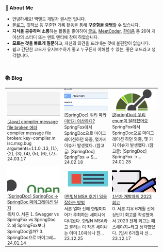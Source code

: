 ### 🚀 About Me

- 안녕하세요! 백엔드 개발자 권시연 입니다.
- [블로그](https://yeonyeon.tistory.com/), [깃허브](https://github.com/yeon-06) 등 꾸준한 기록 활동을 통해 **꾸준함을 증명**할 수 있습니다.
- **지식을 공유하며 소통**하는 활동을 좋아하여 [글또](https://www.notion.so/ac5b18a482fb4df497d4e8257ad4d516), [MeetCoder](https://github.com/Meet-Coder-Study/posting-review), [한이음](https://www.hanium.or.kr/portal/index.do) 등 20여 개 이상의 스터디 또는 멘토 멘티에 참여 하였습니다.
- **모르는 것을 빠르게 질문**하고, 자신의 의견을 드러내는 것에 불편함이 없습니다.
- 쉽고 간단한 코드가 유지보수하기 좋고 누구든지 이해할 수 있는, 좋은 코드라고 생각합니다.

<br/>

### 📚 Blog
<table><tbody><tr>
<td>
    <a href="https://yeonyeon.tistory.com/325">
        <img width="100%" src="/img/385166863958952373.png"/><br/>
        <div>[Java] compiler message file broken 에러 </div>
    </a>
    <div>compiler message file broken: key=compiler.m isc.msg.bug arguments=11.0 .13, {1}, {2}, {3}, {4}, {5}, {6}, {7}...</div>
    <div>24.03.17</div>
</td>
<td>
    <a href="https://yeonyeon.tistory.com/324">
        <img width="100%" src="/img/8214724484558213172.png"/><br/>
        <div>[SpringDoc] 쿼리 파라미터가 이상하다? </div>
    </a>
    <div>SpringFox에서 SpringDoc으로 마이그레이션하던 와중, 몇가지 이슈가 발생했다. (참고글: [SpringDoc] SpringFox -> S...</div>
    <div>24.02.18</div>
</td>
<td>
    <a href="https://yeonyeon.tistory.com/323">
        <img width="100%" src="/img/1175109190691002524.png"/><br/>
        <div>[SpringDoc] 우리 enum이 달라졌어요 </div>
    </a>
    <div>SpringFox에서 SpringDoc으로 마이그레이션 하던 와중, 몇 가지 이슈가 발생했다. (참고글: [SpringDoc] SpringFox ->...</div>
    <div>24.01.28</div>
</td>
</tr>
<tr>
<td>
    <a href="https://yeonyeon.tistory.com/322">
        <img width="100%" src="/img/2707409913118531776.png"/><br/>
        <div>[SpringDoc] SpringFox -> SpringDoc 마이그레이션 일지 </div>
    </a>
    <div>목차 0. 서론 1. Swagger vs SpringFox vs SpringDoc 2. 왜 SpringFox보다 SpringDoc일까? 3. SpringDoc으로 마이그레...</div>
    <div>24.01.14</div>
</td>
<td>
    <a href="https://yeonyeon.tistory.com/321">
        <img width="100%" src="/img/6587898671200007221.png"/><br/>
        <div>[한빛N MSA 후기] 일을 잘하는 방법 </div>
    </a>
    <div>서론 얼마 전에 한빛미디어가 주최하는 세미나에 다녀왔다. 한빛N MSA라고 불리는 이 작은 세미나는 이미 10차례나 진...</div>
    <div>23.12.25</div>
</td>
<td>
    <a href="https://yeonyeon.tistory.com/320">
        <img width="100%" src="/img/6369464435265917842.png"/><br/>
        <div>1년차 개발자의 2023 회고 </div>
    </a>
    <div>0. 서론 겨우 6개월 전에 상반기 회고를 작성했어서 2023 전체 회고는 패스해야지~라고 생각했었다. (입사 6개월차 신...</div>
    <div>23.12.17</div>
</td>
</tr>
</tbody></table>